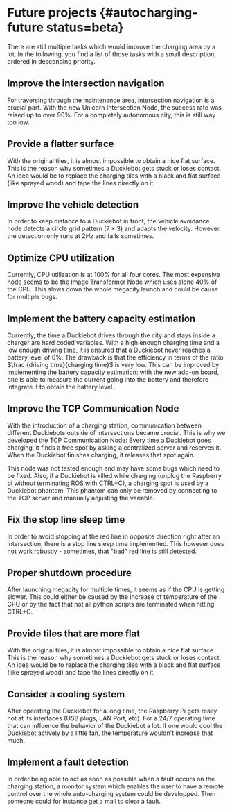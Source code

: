 # Future projects {#autocharging-future status=beta}

There are still multiple tasks which would improve the charging area by a lot. In the following, you find a list of those tasks with a small description, ordered in descending priority.

## Improve the intersection navigation

For traversing through the maintenance area, intersection navigation is a crucial part. With the new Unicorn Intersection Node, the success rate was raised up to over 90%. For a completely autonomous city, this is still way too low.

## Provide a flatter surface

With the original tiles, it is almost impossible to obtain a nice flat surface. This is the reason why sometimes a Duckiebot gets stuck or loses contact. An idea would be to replace the charging tiles with a black and flat surface (like sprayed wood) and tape the lines directly on it.

## Improve the vehicle detection

In order to keep distance to a Duckiebot in front, the vehicle avoidance node detects a circle grid pattern ($7 \times 3$) and adapts the velocity. However, the detection only runs at $2Hz$ and fails sometimes.

## Optimize CPU utilization

Currently, CPU utilization is at 100% for all four cores. The most expensive node seems to be the Image Transformer Node which uses alone 40% of the CPU. This slows down the whole megacity.launch and could be cause for multiple bugs.

## Implement the battery capacity estimation

Currently, the time a Duckiebot drives through the city and stays inside a charger are hard coded variables. With a high enough charging time and a low enough driving time, it is ensured that a Duckiebot never reaches a battery level of 0%. The drawback is that the efficiency in terms of the ratio $\frac {driving time}{charging time}$ is very low. This can be improved by implementing the battery capacity estimation: with the new add-on board, one is able to measure the current going into the battery and therefore integrate it to obtain the battery level.


## Improve the TCP Communication Node

With the introduction of a charging station, communication between different Duckiebots outside of intersections became crucial. This is why we developed the TCP Communication Node: Every time a Duckiebot goes charging, it finds a free spot by asking a centralized server and reserves it. When the Duckiebot finishes charging, it releases that spot again.

This node was not tested enough and may have some bugs which need to be fixed. Also, if a Duckiebot is killed while charging (unplug the Raspberry pi without terminating ROS with CTRL+C), a charging spot is used by a Duckiebot phantom. This phantom can only be removed by connecting to the TCP server and manually adjusting the variable.

## Fix the stop line sleep time

In order to avoid stopping at the red line in opposite direction right after an intersection, there is a stop line sleep time implemented. This however does not work robustly - sometimes, that "bad" red line is still detected.

## Proper shutdown procedure

After launching megacity for multiple times, it seems as if the CPU is getting slower. This could either be caused by the increase of temperature of the CPU or by the fact that not all python scripts are terminated when hitting CTRL+C.

## Provide tiles that are more flat

With the original tiles, it is almost impossible to obtain a nice flat surface. This is the reason why sometimes a Duckiebot gets stuck or loses contact. An idea would be to replace the charging tiles with a black and flat surface (like sprayed wood) and tape the lines directly on it.

## Consider a cooling system

After operating the Duckiebot for a long time, the Raspberry Pi gets really hot at its interfaces (USB plugs, LAN Port, etc). For a 24/7 operating time that can influence the behavior of the Duckiebot a lot. If one would cool the Duckiebot actively by a little fan, the temperature wouldn't increase that much.

## Implement a fault detection

In order being able to act as soon as possible when a fault occurs on the charging station, a monitor system which enables the user to have a remote control over the whole auto-charging system could be developped. Then someone could for instance get a mail to clear a fault.

